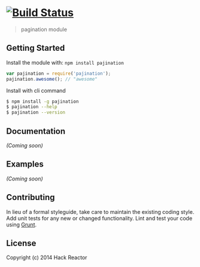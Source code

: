 #  [![Build Status](https://secure.travis-ci.org/hackreactor-labs/pajination.png?branch=master)](http://travis-ci.org/hackreactor-labs/pajination)

> pagination module


## Getting Started

Install the module with: `npm install pajination`

```js
var pajination = require('pajination');
pajination.awesome(); // "awesome"
```

Install with cli command

```sh
$ npm install -g pajination
$ pajination --help
$ pajination --version
```




## Documentation

_(Coming soon)_


## Examples

_(Coming soon)_


## Contributing

In lieu of a formal styleguide, take care to maintain the existing coding style. Add unit tests for any new or changed functionality. Lint and test your code using [Grunt](http://gruntjs.com).


## License

Copyright (c) 2014 Hack Reactor
